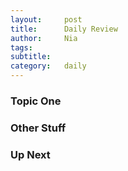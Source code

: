 ```yaml
---
layout:     post
title:      Daily Review
author:     Nia
tags: 		
subtitle:  	
category:   daily
---
```


### Topic One


### Other Stuff


### Up Next

